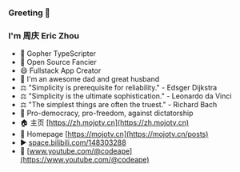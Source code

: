 ### Greeting 👋

<!--
**mojocn/mojocn** is a ✨ _special_ ✨ repository because its `README.md` (this file) appears on your GitHub profile.

Here are some ideas to get you started:

- 🔭 I’m currently working on ...
- 🌱 I’m currently learning ...
- 👯 I’m looking to collaborate on ...
- 🤔 I’m looking for help with ...
- 💬 Ask me about ...
- 📫 How to reach me: ...
- 😄 Pronouns: ...
- ⚡ Fun fact: ...
- 🔥 Go Communitity https://mojotv.cn
- ▶️ [bilibili](https://space.bilibili.com/148303288)
- 🎥 [Youtube]([https://www.youtube.com/@codeape)

-->
 ### I'm 周庆 Eric Zhou
- 🔭 Gopher TypeScripter
- 🌱 Open Source Fancier
- 😄 Fullstack App Creator
- 👯 I'm an awesome dad and great husband
- ⚖️ "Simplicity is prerequisite for reliability." - Edsger Dijkstra
- ⚖️ "Simplicity is the ultimate sophistication." - Leonardo da Vinci
- ⚖️ "The simplest things are often the truest." - Richard Bach
- 💬 Pro-democracy, pro-freedom, against dictatorship
- 🏠 主页 [https://zh.mojotv.cn](https://zh.mojotv.cn)
- 🤖 Homepage [https://mojotv.cn](https://mojotv.cn/posts)
- ▶️ [space.bilibili.com/148303288](https://space.bilibili.com/148303288)
- 🎥 [www.youtube.com/@codeape](https://www.youtube.com/@codeape)


